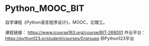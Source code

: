 # Python_MOOC_BIT

自学课程《Python语言程序设计》，MOOC，北理工。

课程链接： https://www.icourse163.org/course/BIT-268001
作业平台： https://python123.io/student/courses/0/groups @Python123平台



